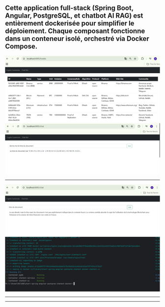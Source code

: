 <h2>Cette application full-stack (Spring Boot, Angular, PostgreSQL, et chatbot AI RAG) est entièrement dockerisée pour simplifier le déploiement. Chaque composant fonctionne dans un conteneur isolé, orchestré via Docker Compose.
</h2>
<img src="captures/1.png" alt="">
<img src="captures/2.png" alt="">
<hr/>
<img src="captures/3.png" alt="">
<img src="captures/4.png" alt="">
<hr/>
<hr/>
